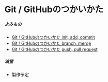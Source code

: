 # Git / GitHubのつかいかた

##### よみもの

- [Git / GitHubのつかいかた init, add, commit](./git1.html)
- [Git / GitHubのつかいかた branch, merge](./git2.html)
- [Git / GitHubのつかいかた push, pull request](./git3.html)

##### 演習

- 製作予定
